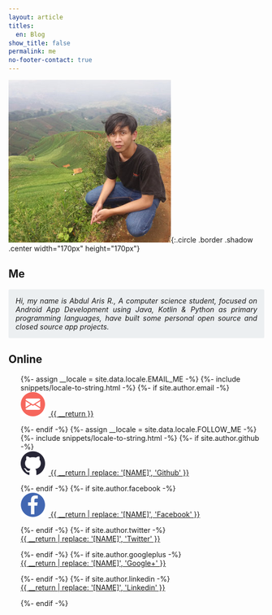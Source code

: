 ```yaml
---
layout: article
titles:
  en: Blog
show_title: false
permalink: me
no-footer-contact: true
---
```


<style type="text/css">
.describe {
  display: block;
  padding: 1em;
  background: #ECEFF1;
  text-align: justify;
  border-radius: 0.2em;
  font-style: italic;
  line-height: normal;
}
.contact-list {
  list-style: none;
}
.contact-list > li > a {
  display: block;
  margin-bottom: 1em;
}
.contact-list > li > a > img {
  margin-right: 0.5em;
}
</style>

![](assets/images/profile-small.jpg){:.circle .border .shadow .center width="170px" height="170px"}

## Me

<p class="describe">
Hi, my name is Abdul Aris R., A computer science student, focused on Android App Development using Java, Kotlin & Python as primary programming languages, have built some personal open source and closed source app projects.
</p>

## Online


<ul class="contact-list">
  {%- assign __locale = site.data.locale.EMAIL_ME -%}
  {%- include snippets/locale-to-string.html -%}
  {%- if site.author.email -%}
  <li>
    <a href="mailto:{{ site.author.email }}"><img src="assets/images/mail.svg"/> {{ __return }}</a>
  </li>
  {%- endif -%}
  {%- assign __locale = site.data.locale.FOLLOW_ME -%}
  {%- include snippets/locale-to-string.html -%}
  {%- if site.author.github -%}
  <li>
    <a href="https://github.com/{{ site.author.github }}"><img src="assets/images/github.svg"/> {{ __return | replace: '[NAME]', 'Github' }}</a>
  </li>
  {%- endif -%}
  {%- if site.author.facebook -%}
  <li>
    <a href="https://www.facebook.com/{{ site.author.facebook }}"><img src="assets/images/facebook.svg"/> {{ __return | replace: '[NAME]', 'Facebook' }}</a>
  </li>
  {%- endif -%}
  {%- if site.author.twitter -%}
  <li>
    <a href="https://twitter.com/{{ site.author.twitter }}">
        {{ __return | replace: '[NAME]', 'Twitter' }}
    </a>
  </li>
  {%- endif -%}
  {%- if site.author.googleplus -%}
  <li>
    <a href="https://plus.google.com/u/0/{{ site.author.googleplus }}">
        {{ __return | replace: '[NAME]', 'Google+' }}
    </a>
  </li>
  {%- endif -%}
  {%- if site.author.linkedin -%}
  <li>
    <a href="https://www.linkedin.com/in/{{ site.author.linkedin }}">
        {{ __return | replace: '[NAME]', 'Linkedin' }}
    </a>
  </li>
  {%- endif -%}
</ul>

